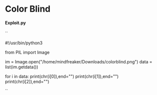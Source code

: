 <h1>Color Blind</h1>



<h4>Exploit.py</h4>

``<p>
#!/usr/bin/python3

from PIL import Image

im = Image.open("/home/mindfreaker/Downloads/colorblind.png")
data = list(im.getdata())

for i in data:
	print(chr(i[0]),end="")
	print(chr(i[1]),end="")
	print(chr(i[2]),end="")


</p>``
